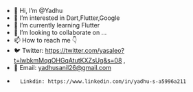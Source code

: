 - 👋 Hi, I’m @Yadhu
- 👀 I’m interested in Dart,Flutter,Google
- 🌱 I’m currently learning Flutter
- 💞️ I’m looking to collaborate on ...
- 📫 How to reach me 👇
-    🐦 Twitter: https://twitter.com/yasaleo?t=lwbkmMqqOHGqAtutKXZsUg&s=08 ,
-    📧 Email:   yadhusanil26@gmail.com
-       Linkdin: https://www.linkedin.com/in/yadhu-s-a5996a211

<!---
yasaleo/yasaleo is a ✨ special ✨ repository because its `README.md` (this file) appears on your GitHub profile.
You can click the Preview link to take a look at your changes.
--->
